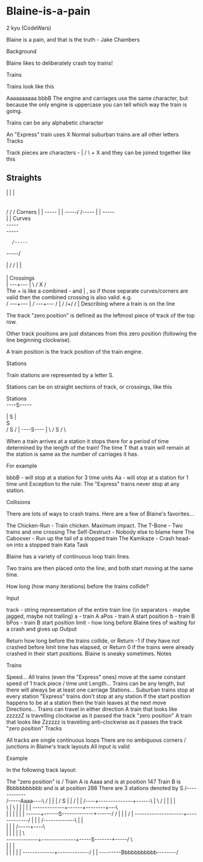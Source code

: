 # Blaine-is-a-pain
2 kyu (CodeWars)

Blaine is a pain, and that is the truth - Jake Chambers

Background

Blaine likes to deliberately crash toy trains!

Trains

Trains look like this

Aaaaaaaaaa
bbbB
The engine and carriages use the same character, but because the only engine is uppercase you can tell which way the train is going.

Trains can be any alphabetic character

An "Express" train uses X
Normal suburban trains are all other letters
Tracks

Track pieces are characters - | / \ + X and they can be joined together like this

Straights	
----------
 
|
|
|
\
 \
  \
   /
  /
 /
Corners	
|
|
\-----
     |
     |
-----/
/-----
|
|
-----\
     |
     |
Curves	
-----\
      \-----
      
      /-----
-----/

  |
  /
 /
 |
|
\
 \
 |
Crossings	
   |
---+---
   |
  \ /
   X
  / \
The   +   is like a combined   -   and   |  , so if those separate curves/corners are valid then the combined crossing is also valid. e.g.	
   /
---+---
   |
   /
---+---
   /
   | /
  /+/
 / |
Describing where a train is on the line

The track "zero position" is defined as the leftmost piece of track of the top row.

Other track positions are just distances from this zero position (following the line beginning clockwise).

A train position is the track position of the train engine.

Stations

Train stations are represented by a letter S.

Stations can be on straight sections of track, or crossings, like this

Stations	
----S-----


|
S
|
\
 S
  \
   /
  S
 /
    |
----S----
    |
 \ /
  S
 / \

When a train arrives at a station it stops there for a period of time determined by the length of the train!
The time T that a train will remain at the station is same as the number of carriages it has.

For example

bbbB - will stop at a station for 3 time units
Aa - will stop at a station for 1 time unit
Exception to the rule: The "Express" trains never stop at any station.

Collisions

There are lots of ways to crash trains. Here are a few of Blaine's favorites...

The Chicken-Run - Train chicken. Maximum impact.
The T-Bone - Two trains and one crossing
The Self-Destruct - Nobody else to blame here
The Cabooser - Run up the tail of a stopped train
The Kamikaze - Crash head-on into a stopped train
Kata Task

Blaine has a variety of continuous loop train lines.

Two trains are then placed onto the line, and both start moving at the same time.

How long (how many iterations) before the trains collide?

Input

track - string representation of the entire train line (\n separators - maybe jagged, maybe not trailing)
a - train A
aPos - train A start position
b - train B
bPos - train B start position
limit - how long before Blaine tires of waiting for a crash and gives up
Output

Return how long before the trains collide, or
Return -1 if they have not crashed before limit time has elapsed, or
Return 0 if the trains were already crashed in their start positions. Blaine is sneaky sometimes.
Notes

Trains

Speed...
All trains (even the "Express" ones) move at the same constant speed of 1 track piece / time unit
Length...
Trains can be any length, but there will always be at least one carriage
Stations...
Suburban trains stop at every station
"Express" trains don't stop at any station
If the start position happens to be at a station then the train leaves at the next move
Directions...
Trains can travel in either direction
A train that looks like zzzzzZ is travelling clockwise as it passed the track "zero position"
A train that looks like Zzzzzz is traveliing anti-clockwise as it passes the track "zero position"
Tracks

All tracks are single continuous loops
There are no ambiguous corners / junctions in Blaine's track layouts
All input is valid

Example

In the following track layout:

The "zero position" is /
Train A is Aaaa and is at position 147
Train B is Bbbbbbbbbbb and is at position 288
There are 3 stations denoted by S
                                /------------\
/-----Aaaa----\                /             |
|             |               /              S
|             |              /               |
|        /----+--------------+------\        |
\       /     |              |      |        |      
 \      |     \              |      |        |
 |      |      \-------------+------+--------+---\            
 |      |                    |      |        |   |
 \------+------S-------------+------/        /   |
        |                    |              /    |
        \--------------------+-------------/     |
                             |                   |
/-------------\              |                   |        
|             |              |             /-----+----\      
|             |              |             |     |     \    
\-------------+--------------+-----S-------+-----/      \   
              |              |             |             \
              |              |             |             |
              |              \-------------+-------------/
              |                            |
              \---------Bbbbbbbbbbb--------/
